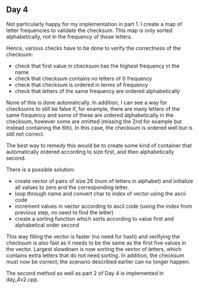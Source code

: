 ## Day 4

Not particularly happy for my implementation in part 1. I create a map of letter frequencies to validate the checksum. This map is only sorted alphabetically, not in the frequency of those letters. 

Hence, various checks have to be done to verify the correctness of the checksum:
- check that first value in checksum has the highest frequency in the name
- check that checksum contains no letters of 0 frequency
- check that checksum is ordered in terms of frequency
- check that letters of the same frequency are ordered alphabetically

None of this is done automatically. In addition, I can see a way for checksums to still be false if, for example, there are many letters of the same frequency and some of these are ordered alphabetically in the checksum, however some are omitted (missing the 2nd for example but instead containing the 6th). In this case, the checksum is ordered well but is still not correct.

The best way to remedy this would be to create some kind of container that automatically ordered according to size first, and then alphabetically second.

There is a possible solution:
- create vector of pairs of size 26 (num of letters in alphabet) and initialize all values to zero and the corresponding letter.
- loop through name and convert char to index of vector using the ascii code
- increment values in vector according to ascii code (using the index from previous step, no need to find the letter)
- create a sorting function which sorts according to value first and alphabetical order second

This way filling the vector is faster (no need for hash) and verifying the checksum is also fast as it needs to be the same as the first five values in the vector. Largest slowdown is now sorting the vector of letters, which contains extra letters that do not need sorting. In addition, the checksum must now be correct; the scenario described earlier can no longer happen.

The second method as well as part 2 of Day 4 is implemented in day_4v2.cpp.